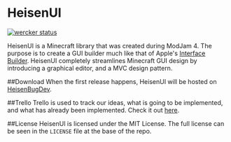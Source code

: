 HeisenUI
========

[![wercker status](https://app.wercker.com/status/f304d668ac8e97622cf280bac4193168/s/ "wercker status")](https://app.wercker.com/project/bykey/f304d668ac8e97622cf280bac4193168)

HeisenUI is a Minecraft library that was created during ModJam 4. The purpose is to create a GUI builder much like that of Apple's [Interface Builder](http://en.wikipedia.org/wiki/Interface_Builder). HeisenUI completely streamlines Minecraft GUI design by introducing a graphical editor, and a MVC design pattern.

##Download
When the first release happens, HeisenUI will be hosted on [HeisenBugDev](https://github.com/HeisenBugDev/HeisenBugDev).

##Trello
Trello is used to track our ideas, what is going to be implemented, and what has already been implemented. Check it out [here](https://trello.com/b/tkG4PUlQ/heisenui).

##License
HeisenUI is licensed under the MIT License. The full license can be seen in the `LICENSE` file at the base of the repo.
